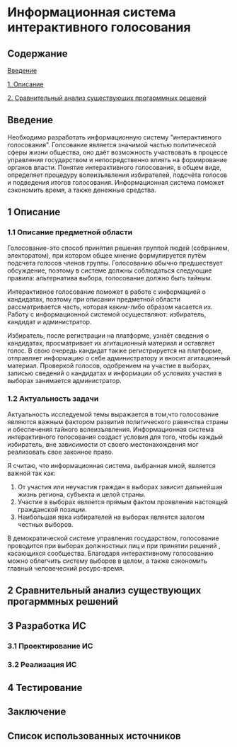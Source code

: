 # Информационная система интерактивного голосования

## Содержание
[Введение](#introduction)

[1. Описание](#domainDescription)

[2. Сравнительный анализ существующих прогарммных решений](#existingSoftware)

<a name= "introduction"/>

## Введение
Необходимо разработать информационную систему "интерактивного голосования". Голсование является значимой частью политической сферы жизни общества, оно даёт возможность участвовать в процессе управления государством и непосредственно влиять на формирование органов власти. Понятие интерактивного голосования, в общем виде, определяет процедуру волеизъявления избирателей, подсчёта голосов и подведения итогов голосования. Информационная система поможет сэкономить время, а также денежные средства.
 <a name= "domainDescription"/>
 ## 1 Описание
 ### 1.1 Описание предметной области
 Голосование-это способ принятия решения группой людей (собранием, электоратом), при котором общее мнение формулируется путём подсчета голосов членов группы. Голосованию обычно предшествует обсуждение, поэтому в системе должны соблюдаться следующие правила: альтернатива выбора, голосование должно быть  тайным.
 
 Интерактивное голосование поможет в работе с информацией о кандидатах, поэтому при описании предметной области рассматривается часть, которая каким-либо образом касается их. Работу с информационной системой осуществляют: избиратель, кандидат и администратор.
 
 Избиратель, после регистрации на платформе, узнаёт сведения о кандидатах, просматривает их агитационный материал и оставляет голос. В свою очередь кандидат также регистрируется на платформе, отправляет информацию о себе администратору и вносит агитационный материал. Проверкой голосов, одобрением на участие в выборах, записью сведений о кандидатах и информации об условиях участия в выборах занимается администратор. 
 
 
 ### 1.2 Актуальность задачи
 Актуальность исследуемой темы выражается в том,что голосование являются важным фактором развития политического равенства страны и обеспечения тайного волеизъявления. Информационная система интерактивного голосования создаст условия для того, чтобы каждый избиратель, вне зависимости от своего местонахождения мог реализовать свое законное право.
 
 Я считаю, что информационная система, выбранная мной, является важной так как:
 1) От участия или неучастия граждан в выборах зависит дальнейшая жизнь региона, субъекта и целой страны.
 2) Участие в выборах является прямым фактом проявления настоящей гражданской позиции.
 3) Наибольшая явка избирателей на выборах является залогом честных выборов.

 В демократической системе управления государством, голосование проводится при выборах должностных лиц и при принятии решений , касающихся сообщества. Благодаря интерактивному голосованию можно облегчить систему выборов в целом, а также сэкономить главный человеческий ресурс-время.
 
 <a name= "existingSoftware"/>
 
 ## 2 Сравнительный анализ существующих прогарммных решений
 
 ## 3 Разработка ИС
 
 ### 3.1 Проектирование ИС
 
 ### 3.2 Реализация ИС
 
 ## 4 Тестирование

 ## Заключение
 
 ## Список использованных источников
